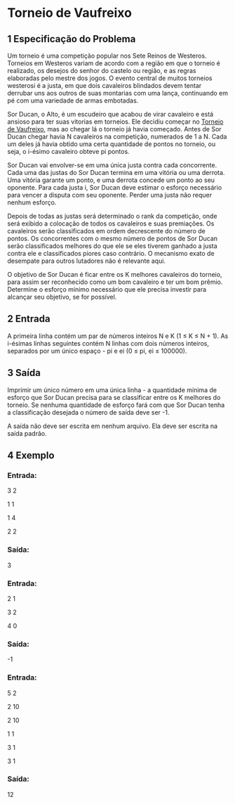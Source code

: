 # Torneio de Vaufreixo
 
## 1 Especificação do Problema

Um torneio é uma competição popular nos Sete Reinos de Westeros. Torneios em Westeros variam de acordo
com a região em que o torneio é realizado, os desejos do senhor do castelo ou região, e as regras elaboradas
pelo mestre dos jogos. O evento central de muitos torneios westerosi é a justa, em que dois cavaleiros
blindados devem tentar derrubar uns aos outros de suas montarias com uma lança, continuando em pé com
uma variedade de armas embotadas.

Sor Ducan, o Alto, é um escudeiro que acabou de virar cavaleiro e está ansioso para ter suas vitorias em
torneios. Ele decidiu começar no [Torneio de Vaufreixo](https://gameofthrones.fandom.com/pt-br/wiki/Torneio_de_Vaufreixo), mas ao chegar lá o torneio já havia começado. Antes
de Sor Ducan chegar havia N cavaleiros na competição, numerados de 1 a N. Cada um deles já havia obtido
uma certa quantidade de pontos no torneio, ou seja, o i-ésimo cavaleiro obteve pi pontos.

Sor Ducan vai envolver-se em uma única justa contra cada concorrente. Cada uma das justas do Sor
Ducan termina em uma vitória ou uma derrota. Uma vitória garante um ponto, e uma derrota concede um
ponto ao seu oponente. Para cada justa i, Sor Ducan deve estimar o esforço necessário para vencer a disputa
com seu oponente. Perder uma justa não requer nenhum esforço.

Depois de todas as justas será determinado o rank da competição, onde será exibido a colocação de todos
os cavaleiros e suas premiações. Os cavaleiros serão classificados em ordem decrescente do número de pontos.
Os concorrentes com o mesmo número de pontos de Sor Ducan serão classificados melhores do que ele se eles
tiverem ganhado a justa contra ele e classificados piores caso contrário. O mecanismo exato de desempate
para outros lutadores não é relevante aqui.

O objetivo de Sor Ducan é ficar entre os K melhores cavaleiros do torneio, para assim ser reconhecido
como um bom cavaleiro e ter um bom prêmio. Determine o esforço mínimo necessário que ele precisa investir
para alcançar seu objetivo, se for possível.

## 2 Entrada

A primeira linha contém um par de números inteiros N e K (1 ≤ K ≤ N + 1). As i-ésimas linhas seguintes
contém N linhas com dois números inteiros, separados por um único espaço - pi e ei (0 ≤ pi, ei ≤ 100000).

## 3 Saída

Imprimir um único número em uma única linha - a quantidade mínima de esforço que Sor Ducan precisa para
se classificar entre os K melhores do torneio. Se nenhuma quantidade de esforço fará com que Sor Ducan
tenha a classificação desejada o número de saída deve ser -1.

A saída não deve ser escrita em nenhum arquivo. Ela deve ser escrita na saída padrão.

## 4 Exemplo

### Entrada:
3 2

1 1

1 4

2 2
### Saída:
3

### Entrada:
2 1

3 2

4 0
### Saída:
-1

### Entrada:
5 2

2 10

2 10

1 1

3 1

3 1
### Saída:
12
